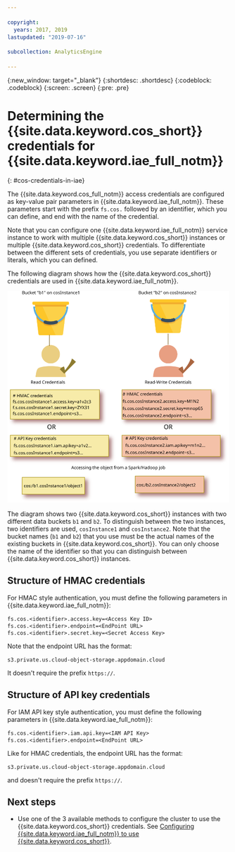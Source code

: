 ```yaml
---

copyright:
  years: 2017, 2019
lastupdated: "2019-07-16"

subcollection: AnalyticsEngine

---
```


<!-- Attribute definitions -->
{:new_window: target="_blank"}
{:shortdesc: .shortdesc}
{:codeblock: .codeblock}
{:screen: .screen}
{:pre: .pre}

# Determining the {{site.data.keyword.cos_short}} credentials for {{site.data.keyword.iae_full_notm}}
{: #cos-credentials-in-iae}

The {{site.data.keyword.cos_full_notm}} access credentials are configured as key-value pair parameters in {{site.data.keyword.iae_full_notm}}.
These parameters start with the prefix `fs.cos.` followed by an identifier, which you can define, and end with the name of the credential.

Note that you can configure one {{site.data.keyword.iae_full_notm}} service instance to work with multiple {{site.data.keyword.cos_short}} instances or multiple {{site.data.keyword.cos_short}} credentials. To differentiate between the different sets of credentials, you use separate identifiers or literals, which you can defined.

The following diagram shows how the {{site.data.keyword.cos_short}} credentials are used in {{site.data.keyword.iae_full_notm}}.

![Authentication to {{site.data.keyword.cos_short}} resources from {{site.data.keyword.iae_full_notm}}](images/cos-credentials-in-iae.svg)

The diagram shows two {{site.data.keyword.cos_short}} instances with two different data buckets `b1` and `b2`. To distinguish between the two instances, two identifiers are used, `cosInstance1` and `cosInstance2`. Note that the bucket names (`b1` and `b2`) that you use must be the actual names of the existing buckets in {{site.data.keyword.cos_short}}. You can only choose the name of the identifier so that you can distinguish between {{site.data.keyword.cos_short}} instances.

## Structure of HMAC credentials
For HMAC style authentication, you must define the following parameters in {{site.data.keyword.iae_full_notm}}:
```
fs.cos.<identifier>.access.key=<Access Key ID>
fs.cos.<identifier>.endpoint=<EndPoint URL>
fs.cos.<identifier>.secret.key=<Secret Access Key>
```

Note that the endpoint URL has the format:
```
s3.private.us.cloud-object-storage.appdomain.cloud
```
It doesn't require the prefix `https://`.

## Structure of API key credentials

For IAM API key style authentication, you must define the following parameters in {{site.data.keyword.iae_full_notm}}:
```
fs.cos.<identifier>.iam.api.key=<IAM API Key>
fs.cos.<identifier>.endpoint=<EndPoint URL>
```

Like for HMAC credentials, the endpoint URL has the format:
```
s3.private.us.cloud-object-storage.appdomain.cloud
```
and doesn't require the prefix `https://`.

## Next steps

- Use one of the 3 available methods to configure the cluster to use the {{site.data.keyword.cos_short}} credentials. See [Configuring {{site.data.keyword.iae_full_notm}} to use   {{site.data.keyword.cos_short}}](/docs/AnalyticsEngine?topic=AnalyticsEngine-configure-iae-with-cos).
